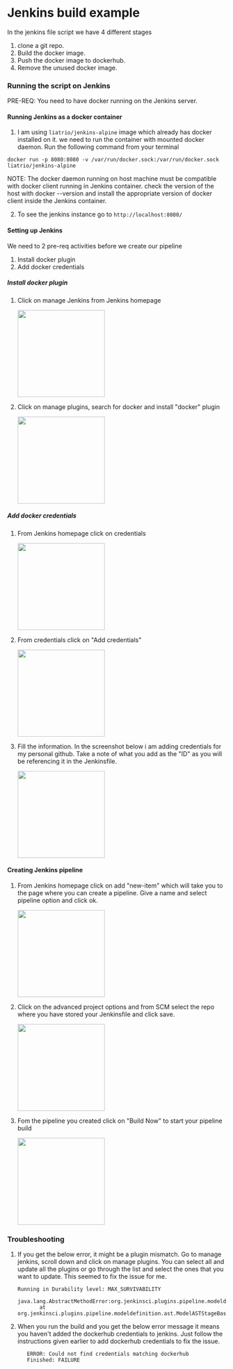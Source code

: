 # Jenkins build example 

In the jenkins file script we have 4 different stages  
1. clone a git repo. 
2. Build the docker image. 
3. Push the docker image to dockerhub.
4. Remove the unused docker image.

### Running the script on Jenkins 

PRE-REQ: You need to have docker running on the Jenkins server.

#### Running Jenkins as a docker container 

1. I am using ```liatrio/jenkins-alpine``` image which already has docker installed on it. 
   we need to run the container with mounted docker daemon. Run the following command from your terminal

```docker run -p 8080:8080 -v /var/run/docker.sock:/var/run/docker.sock liatrio/jenkins-alpine```

NOTE: The docker daemon running on host machine must be compatible with docker client running in Jenkins container. 
check the version of the host with docker --version and install the appropriate version of docker client inside the Jenkins container.

2. To see the jenkins instance go to ```http://localhost:8080/```

#### Setting up Jenkins 

We need to 2 pre-req activities before we create our pipeline 
1. Install docker plugin 
2. Add docker credentials
 
##### Install docker plugin 
1. Click on manage Jenkins from Jenkins homepage 
    
    <img src="images/jenkins-manage.png" width="200">

2. Click on manage plugins, search for docker and install "docker" plugin
    
    <img src="images/jenkins-manage-plugin.png" width="200">

##### Add docker credentials
1. From Jenkins homepage click on credentials 
 
   <img src="images/jenkins-home.png" width="200">

2. From credentials click on "Add credentials"
   
    <img src="images/jenkins-add-cred.png" width="200">

3. Fill the information. In the screenshot below i am adding credentials for my personal github. 
   Take a note of what you add as the "ID" as you will be referencing it in the Jenkinsfile.

    <img src="images/jenkins-add-cred-docker.png" width="200">
    

#### Creating Jenkins pipeline 
1. From Jenkins homepage click on add "new-item" which will take you to the page where you can create a pipeline. 
    Give a name and select pipeline option and click ok.
    
    <img src="images/jenkins-create-pipeline.png" width="200">

2. Click on the advanced project options and from SCM select the repo where you have stored your Jenkinsfile and click save.

   <img src="images/jenkins-pipeline.png" width="200">

3. Fom the pipeline you created click on "Build Now" to start your pipeline build 
    
   <img src="images/jenkins-create-pipeline.png" width="200">


### Troubleshooting

1. If you get the below error, it might be a plugin mismatch. Go to manage jenkins, scroll down and click on manage 
    plugins. You can select all and update all the plugins or go through the list and select the ones that you want to update. 
    This seemed to fix the issue for me.  
   
    ```
    Running in Durability level: MAX_SURVIVABILITY
            java.lang.AbstractMethodError:org.jenkinsci.plugins.pipeline.modeldefinition.validator.ModelValidatorImpl.validateElement(Lorg/jenkinsci/plugins/pipeline/modeldefinition/ast/ModelASTStageBase;)Z
           at org.jenkinsci.plugins.pipeline.modeldefinition.ast.ModelASTStageBase.validate(ModelASTStageBase.java:49)
    ```
2. When you run the build and you get the below error message it means you haven't added the dockerhub credentials to jenkins. 
   Just follow the instructions given earlier to add dockerhub credentials to fix the issue. 

    ```[Pipeline] End of Pipeline
       ERROR: Could not find credentials matching dockerhub
       Finished: FAILURE
   ``` 
